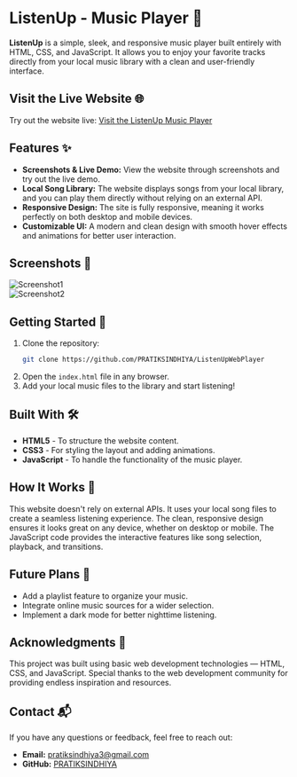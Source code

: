 # ListenUp - Music Player 🎵

**ListenUp** is a simple, sleek, and responsive music player built entirely with HTML, CSS, and JavaScript. It allows you to enjoy your favorite tracks directly from your local music library with a clean and user-friendly interface.

## Visit the Live Website 🌐  

Try out the website live: [Visit the ListenUp Music Player](http://listenup.freewebhostmost.com/)

## Features ✨  

- **Screenshots & Live Demo:** View the website through screenshots and try out the live demo.  
- **Local Song Library:** The website displays songs from your local library, and you can play them directly without relying on an external API.  
- **Responsive Design:** The site is fully responsive, meaning it works perfectly on both desktop and mobile devices.  
- **Customizable UI:** A modern and clean design with smooth hover effects and animations for better user interaction.

## Screenshots 📸

![Screenshot1](path-to-screenshot1.png)  
![Screenshot2](path-to-screenshot2.png)

## Getting Started 🚀  

1. Clone the repository:  
   ```bash  
   git clone https://github.com/PRATIKSINDHIYA/ListenUpWebPlayer  
   ```  
2. Open the `index.html` file in any browser.  
3. Add your local music files to the library and start listening!

## Built With 🛠️  

- **HTML5** - To structure the website content.  
- **CSS3** - For styling the layout and adding animations.  
- **JavaScript** - To handle the functionality of the music player.  

## How It Works 🔧  

This website doesn't rely on external APIs. It uses your local song files to create a seamless listening experience. The clean, responsive design ensures it looks great on any device, whether on desktop or mobile. The JavaScript code provides the interactive features like song selection, playback, and transitions.

## Future Plans 🚀  

- Add a playlist feature to organize your music.  
- Integrate online music sources for a wider selection.  
- Implement a dark mode for better nighttime listening.

## Acknowledgments 🙌  

This project was built using basic web development technologies — HTML, CSS, and JavaScript. Special thanks to the web development community for providing endless inspiration and resources.

## Contact 📬  

If you have any questions or feedback, feel free to reach out:  

- **Email:** pratiksindhiya3@gmail.com  
- **GitHub:** [PRATIKSINDHIYA](https://github.com/PRATIKSINDHIYA)
